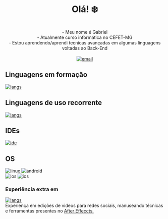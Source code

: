 <h1 align="center">Olá! ❄️</h1>
<p align="center">
        <br>
- Meu nome é Gabriel <br>
- Atualmente curso informática no CEFET-MG<br>
- Estou aprendendo/aprendi tecnícas avançadas em algumas linguagens voltadas ao Back-End<br><br>
  <a href="mailto:gabrielagostinhodasilva@hotmail.com">
        <img src="https://img.shields.io/badge/Gmail-D14836?style=for-the-badge&logo=gmail&logoColor=white" alt="email">
    </a>
    <br>
</p>

## Linguagens em formação
[![langs](https://skillicons.dev/icons?i=c,cpp,mysql,js,php,java,python)](https://skillicons.dev)
## Linguagens de uso recorrente
[![langs](https://skillicons.dev/icons?i=java,python,php)](https://skillicons.dev)

## IDEs
[![ide](https://skillicons.dev/icons?i=vscode,eclipse)](https://skillicons.dev)

## OS 
![linux](https://img.shields.io/badge/Linux-FCC624?style=for-the-badge&logo=linux&logoColor=black)
![android](https://img.shields.io/badge/Android-3DDC84?style=for-the-badge&logo=android&logoColor=white) <br>
![ios](https://skillicons.dev/icons?i=apple) 
![ios]([https://skillicons.dev/icons?i=apple](https://skillicons.dev/icons?i=kali)) 

<!--![windows](https://img.shields.io/badge/Windows-0078D6?style=for-the-badge&logo=windows&logoColor=white)--> 



### Experiência extra em 
[![langs](https://skillicons.dev/icons?i=ae)](https://skillicons.dev) 
<br>Experiença em edições de videos para redes sociais, manuseando técnicas e ferramentas presentes no <a href = "https://www.adobe.com/br/products/aftereffects/campaign/pricing.html?sdid=KQPOM&mv=search&ef_id=CjwKCAjwpuajBhBpEiwA_ZtfhZahXkpp8nfbJ5XYRSjlNYVwwZtD6I2vC1--By1U6bjOu7iiMAcK3xoCuBEQAvD_BwE:G:s&s_kwcid=AL!3085!3!301784448894!e!!g!!adobe%20after%20effects!188195862!10039608942&gad=1&gclid=CjwKCAjwpuajBhBpEiwA_ZtfhZahXkpp8nfbJ5XYRSjlNYVwwZtD6I2vC1--By1U6bjOu7iiMAcK3xoCuBEQAvD_BwE">After Effeccts.</a>









<!--
**icehopeless/icehopeless** is a ✨ _special_ ✨ repository because its `README.md` (this file) appears on your GitHub profile.

Here are some ideas to get you started:

- 🔭 I’m currently working on ...
- 🌱 I’m currently learning ...
- 👯 I’m looking to collaborate on ...
- 🤔 I’m looking for help with ...
- 💬 Ask me about ...
- 📫 How to reach me: ...
- 😄 Pronouns: ...
- ⚡ Fun fact: ...
-->

